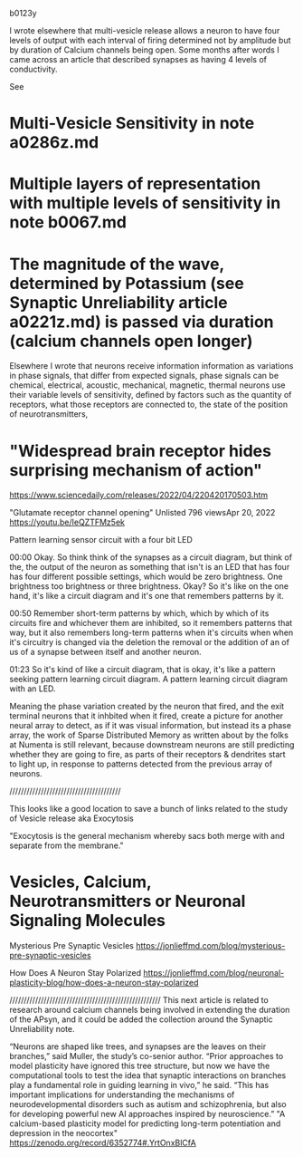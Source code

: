 b0123y

I wrote elsewhere that multi-vesicle release allows a neuron to have four levels of output with each interval of firing determined not by amplitude but by duration of Calcium channels being open.
Some months after words I came across an article that described synapses as having 4 levels of conductivity.

See 
# Multi-Vesicle Sensitivity in note a0286z.md
# Multiple layers of representation with multiple levels of sensitivity in note b0067.md
# The magnitude of the wave, determined by Potassium (see Synaptic Unreliability article a0221z.md) is passed via duration (calcium channels open longer)

Elsewhere I wrote that neurons receive information
information as variations in phase signals, that differ from expected signals, phase signals can be chemical, electrical, acoustic, mechanical, magnetic, thermal
neurons use their variable levels of sensitivity, defined by factors such as the quantity of receptors, what those receptors are connected to, the state of the position of neurotransmitters, 

# "Widespread brain receptor hides surprising mechanism of action"
https://www.sciencedaily.com/releases/2022/04/220420170503.htm

"Glutamate receptor channel opening"
 Unlisted
796 viewsApr 20, 2022
https://youtu.be/IeQZTFMz5ek

Pattern learning sensor circuit with a four bit LED

00:00
Okay. So think think of the synapses as a circuit diagram, but think of the, the output of the neuron as something that isn't is an LED that has four has four different possible settings, which would be zero brightness. One brightness too brightness or three brightness. Okay? So it's like on the one hand, it's like a circuit diagram and it's one that remembers patterns by it.

00:50
Remember short-term patterns by which, which by which of its circuits fire and whichever them are inhibited, so it remembers patterns that way, but it also remembers long-term patterns when it's circuits when when it's circuitry is changed via the deletion the removal or the addition of an of us of a synapse between itself and another neuron.

01:23
So it's kind of like a circuit diagram, that is okay, it's like a pattern seeking pattern learning circuit diagram. A pattern learning circuit diagram with an LED.

Meaning the phase variation created by the neuron that fired, and the exit terminal neurons that it inhbited when it fired, create a picture for another neural array to detect, as if it was visual information, but instead its a phase array,
the work of Sparse Distributed Memory as written about by the folks at Numenta is still relevant, because downstream neurons are still predicting whether they are going to fire, as parts of their receptors & dendrites start to light up, in response to patterns detected from the previous array of neurons.

///////////////////////////////////////

This looks like a good location to save a bunch of links related to the study of Vesicle release aka Exocytosis

"Exocytosis is the general mechanism whereby sacs both merge with and separate from the membrane."

# Vesicles, Calcium, Neurotransmitters or Neuronal Signaling Molecules

Mysterious Pre Synaptic Vesicles
https://jonlieffmd.com/blog/mysterious-pre-synaptic-vesicles

How Does A Neuron Stay Polarized
https://jonlieffmd.com/blog/neuronal-plasticity-blog/how-does-a-neuron-stay-polarized

/////////////////////////////////////////////////////
This next article is related to research around calcium channels being involved in extending the duration of the APsyn, and it could be added the collection around the Synaptic Unreliability note.

“Neurons are shaped like trees, and synapses are the leaves on their branches,” said Muller, the study’s co-senior author.
“Prior approaches to model plasticity have ignored this tree structure, but now we have the computational tools to test the idea that synaptic interactions on branches play a fundamental role in guiding learning in vivo,” he said.
“This has important implications for understanding the mechanisms of neurodevelopmental disorders such as autism and schizophrenia, but also for developing powerful new AI approaches inspired by neuroscience.”
"A calcium-based plasticity model for predicting long-term potentiation and depression in the neocortex"
https://zenodo.org/record/6352774#.YrtOnxBlCfA
